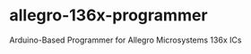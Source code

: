 allegro-136x-programmer
=======================

Arduino-Based Programmer for Allegro Microsystems 136x ICs
